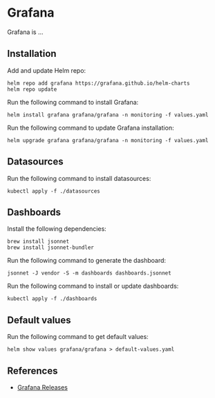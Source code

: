 # Grafana

Grafana is ...

## Installation

Add and update Helm repo:

```shell
helm repo add grafana https://grafana.github.io/helm-charts
helm repo update
```

Run the following command to install Grafana:

```shell
helm install grafana grafana/grafana -n monitoring -f values.yaml
```

Run the following command to update Grafana installation:

```shell
helm upgrade grafana grafana/grafana -n monitoring -f values.yaml
```

## Datasources

Run the following command to install datasources:

```shell
kubectl apply -f ./datasources
```

## Dashboards

Install the following dependencies:

```shell
brew install jsonnet
brew install jsonnet-bundler
```

Run the following command to generate the dashboard:

```shell
jsonnet -J vendor -S -m dashboards dashboards.jsonnet
```

Run the following command to install or update dashboards:

```shell
kubectl apply -f ./dashboards
```

## Default values

Run the following command to get default values:

```shell
helm show values grafana/grafana > default-values.yaml
```

## References

- [Grafana Releases](https://github.com/grafana/grafana/releases)
